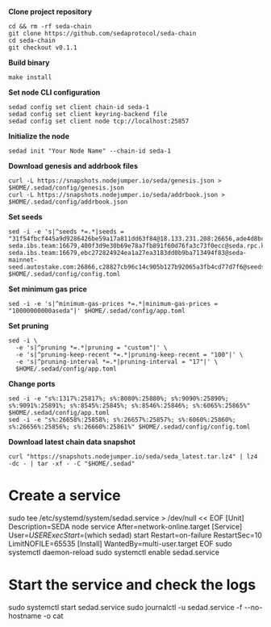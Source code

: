 **Clone project repository**
```
cd && rm -rf seda-chain
git clone https://github.com/sedaprotocol/seda-chain
cd seda-chain
git checkout v0.1.1
```
**Build binary**
```
make install
```

**Set node CLI configuration**
```
sedad config set client chain-id seda-1
sedad config set client keyring-backend file
sedad config set client node tcp://localhost:25857
```

**Initialize the node**
```
sedad init "Your Node Name" --chain-id seda-1
```

**Download genesis and addrbook files**
```
curl -L https://snapshots.nodejumper.io/seda/genesis.json > $HOME/.sedad/config/genesis.json
curl -L https://snapshots.nodejumper.io/seda/addrbook.json > $HOME/.sedad/config/addrbook.json
```

**Set seeds**
```
sed -i -e 's|^seeds *=.*|seeds = "31f54fbcf445a9d9286426be59a17a811dd63f84@18.133.231.208:26656,ade4d8bc8cbe014af6ebdf3cb7b1e9ad36f412c0@seeds.polkachu.com:25856,cec848e7d4c5a7ae305b27cda133d213435c110f@seed-seda.ibs.team:16679,400f3d9e30b69e78a7fb891f60d76fa3c73f0ecc@seda.rpc.kjnodes.com:17359,20e1000e88125698264454a884812746c2eb4807@seeds.lavenderfive.com:25856,cec848e7d4c5a7ae305b27cda133d213435c110f@seed-seda.ibs.team:16679,ebc272824924ea1a27ea3183dd0b9ba713494f83@seda-mainnet-seed.autostake.com:26866,c28827cb96c14c905b127b92065a3fb4cd77d7f6@seeds.whispernode.com:25856,b85358e035343a3b15e77e1102857dcdaf70053b@seeds.bluestake.net:24656,31f54fbcf445a9d9286426be59a17a811dd63f84@18.133.231.208:26656"|' $HOME/.sedad/config/config.toml
```

**Set minimum gas price**
```
sed -i -e 's|^minimum-gas-prices *=.*|minimum-gas-prices = "10000000000aseda"|' $HOME/.sedad/config/app.toml
```

**Set pruning**
```
sed -i \
  -e 's|^pruning *=.*|pruning = "custom"|' \
  -e 's|^pruning-keep-recent *=.*|pruning-keep-recent = "100"|' \
  -e 's|^pruning-interval *=.*|pruning-interval = "17"|' \
  $HOME/.sedad/config/app.toml
```

**Change ports**
```
sed -i -e "s%:1317%:25817%; s%:8080%:25880%; s%:9090%:25890%; s%:9091%:25891%; s%:8545%:25845%; s%:8546%:25846%; s%:6065%:25865%" $HOME/.sedad/config/app.toml
sed -i -e "s%:26658%:25858%; s%:26657%:25857%; s%:6060%:25860%; s%:26656%:25856%; s%:26660%:25861%" $HOME/.sedad/config/config.toml
```

**Download latest chain data snapshot**
```
curl "https://snapshots.nodejumper.io/seda/seda_latest.tar.lz4" | lz4 -dc - | tar -xf - -C "$HOME/.sedad"
```

# Create a service
sudo tee /etc/systemd/system/sedad.service > /dev/null << EOF
[Unit]
Description=SEDA node service
After=network-online.target
[Service]
User=$USER
ExecStart=$(which sedad) start
Restart=on-failure
RestartSec=10
LimitNOFILE=65535
[Install]
WantedBy=multi-user.target
EOF
sudo systemctl daemon-reload
sudo systemctl enable sedad.service

# Start the service and check the logs
sudo systemctl start sedad.service
sudo journalctl -u sedad.service -f --no-hostname -o cat
